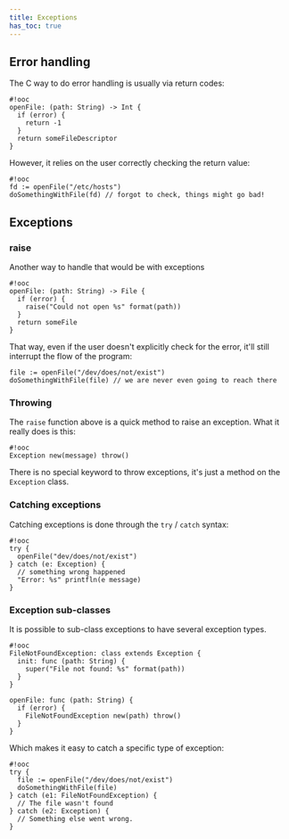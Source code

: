 ```yaml
---
title: Exceptions
has_toc: true
---
```


## Error handling

The C way to do error handling is usually via return codes:

    #!ooc
    openFile: (path: String) -> Int {
      if (error) {
        return -1
      }
      return someFileDescriptor
    }

However, it relies on the user correctly checking the return value:

    #!ooc
    fd := openFile("/etc/hosts")
    doSomethingWithFile(fd) // forgot to check, things might go bad!

## Exceptions

### raise

Another way to handle that would be with exceptions

    #!ooc
    openFile: (path: String) -> File {
      if (error) {
        raise("Could not open %s" format(path))
      }
      return someFile
    }

That way, even if the user doesn't explicitly check for the error, it'll
still interrupt the flow of the program:

    file := openFile("/dev/does/not/exist")
    doSomethingWithFile(file) // we are never even going to reach there

### Throwing

The `raise` function above is a quick method to raise an exception. What
it really does is this:

    #!ooc
    Exception new(message) throw()

There is no special keyword to throw exceptions, it's just a method on the
`Exception` class.

### Catching exceptions

Catching exceptions is done through the `try` / `catch` syntax:

    #!ooc
    try {
      openFile("dev/does/not/exist")
    } catch (e: Exception) {
      // something wrong happened
      "Error: %s" printfln(e message)
    }

### Exception sub-classes

It is possible to sub-class exceptions to have several exception types.

    #!ooc
    FileNotFoundException: class extends Exception {
      init: func (path: String) {
        super("File not found: %s" format(path))
      }
    }

    openFile: func (path: String) {
      if (error) {
        FileNotFoundException new(path) throw()
      }
    }

Which makes it easy to catch a specific type of exception:

    #!ooc
    try {
      file := openFile("/dev/does/not/exist")
      doSomethingWithFile(file)
    } catch (e1: FileNotFoundException) {
      // The file wasn't found
    } catch (e2: Exception) {
      // Something else went wrong.
    }
